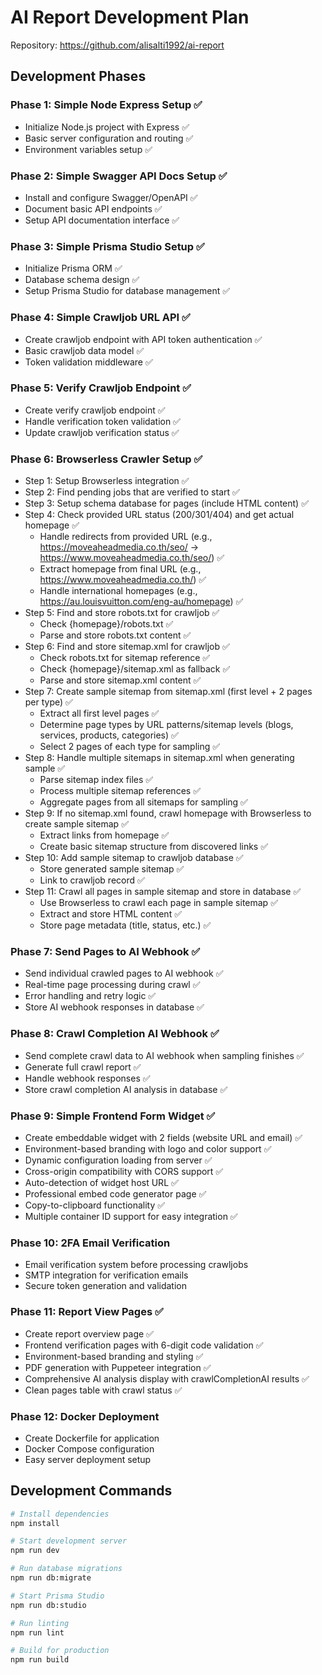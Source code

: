 # AI Report Development Plan

Repository: https://github.com/alisalti1992/ai-report

## Development Phases

### Phase 1: Simple Node Express Setup ✅
- Initialize Node.js project with Express ✅
- Basic server configuration and routing ✅
- Environment variables setup ✅

### Phase 2: Simple Swagger API Docs Setup ✅
- Install and configure Swagger/OpenAPI ✅
- Document basic API endpoints ✅
- Setup API documentation interface ✅

### Phase 3: Simple Prisma Studio Setup ✅
- Initialize Prisma ORM ✅
- Database schema design ✅
- Setup Prisma Studio for database management ✅

### Phase 4: Simple Crawljob URL API ✅
- Create crawljob endpoint with API token authentication ✅
- Basic crawljob data model ✅
- Token validation middleware ✅

### Phase 5: Verify Crawljob Endpoint ✅
- Create verify crawljob endpoint ✅
- Handle verification token validation ✅
- Update crawljob verification status ✅

### Phase 6: Browserless Crawler Setup ✅
- Step 1: Setup Browserless integration ✅
- Step 2: Find pending jobs that are verified to start ✅
- Step 3: Setup schema database for pages (include HTML content) ✅
- Step 4: Check provided URL status (200/301/404) and get actual homepage ✅
  - Handle redirects from provided URL (e.g., https://moveaheadmedia.co.th/seo/ → https://www.moveaheadmedia.co.th/seo/) ✅
  - Extract homepage from final URL (e.g., https://www.moveaheadmedia.co.th/) ✅
  - Handle international homepages (e.g., https://au.louisvuitton.com/eng-au/homepage) ✅
- Step 5: Find and store robots.txt for crawljob ✅
  - Check {homepage}/robots.txt ✅
  - Parse and store robots.txt content ✅
- Step 6: Find and store sitemap.xml for crawljob ✅
  - Check robots.txt for sitemap reference ✅
  - Check {homepage}/sitemap.xml as fallback ✅
  - Parse and store sitemap.xml content ✅
- Step 7: Create sample sitemap from sitemap.xml (first level + 2 pages per type) ✅
  - Extract all first level pages ✅
  - Determine page types by URL patterns/sitemap levels (blogs, services, products, categories) ✅
  - Select 2 pages of each type for sampling ✅
- Step 8: Handle multiple sitemaps in sitemap.xml when generating sample ✅
  - Parse sitemap index files ✅
  - Process multiple sitemap references ✅
  - Aggregate pages from all sitemaps for sampling ✅
- Step 9: If no sitemap.xml found, crawl homepage with Browserless to create sample sitemap ✅
  - Extract links from homepage ✅
  - Create basic sitemap structure from discovered links ✅
- Step 10: Add sample sitemap to crawljob database ✅
  - Store generated sample sitemap ✅
  - Link to crawljob record ✅
- Step 11: Crawl all pages in sample sitemap and store in database ✅
  - Use Browserless to crawl each page in sample sitemap ✅
  - Extract and store HTML content ✅
  - Store page metadata (title, status, etc.) ✅

### Phase 7: Send Pages to AI Webhook ✅
- Send individual crawled pages to AI webhook ✅
- Real-time page processing during crawl ✅
- Error handling and retry logic ✅
- Store AI webhook responses in database ✅

### Phase 8: Crawl Completion AI Webhook ✅
- Send complete crawl data to AI webhook when sampling finishes ✅
- Generate full crawl report ✅
- Handle webhook responses ✅
- Store crawl completion AI analysis in database ✅

### Phase 9: Simple Frontend Form Widget ✅
- Create embeddable widget with 2 fields (website URL and email) ✅
- Environment-based branding with logo and color support ✅
- Dynamic configuration loading from server ✅
- Cross-origin compatibility with CORS support ✅
- Auto-detection of widget host URL ✅
- Professional embed code generator page ✅
- Copy-to-clipboard functionality ✅
- Multiple container ID support for easy integration ✅

### Phase 10: 2FA Email Verification
- Email verification system before processing crawljobs
- SMTP integration for verification emails
- Secure token generation and validation

### Phase 11: Report View Pages ✅
- Create report overview page ✅
- Frontend verification pages with 6-digit code validation ✅
- Environment-based branding and styling ✅
- PDF generation with Puppeteer integration ✅
- Comprehensive AI analysis display with crawlCompletionAI results ✅
- Clean pages table with crawl status ✅

### Phase 12: Docker Deployment
- Create Dockerfile for application
- Docker Compose configuration
- Easy server deployment setup

## Development Commands

```bash
# Install dependencies
npm install

# Start development server
npm run dev

# Run database migrations
npm run db:migrate

# Start Prisma Studio
npm run db:studio

# Run linting
npm run lint

# Build for production
npm run build
```